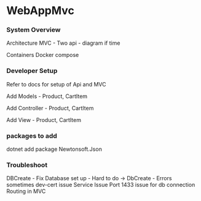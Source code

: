 # WebAppMvc

### System Overview

Architecture MVC - Two api - diagram if time

Containers Docker compose

### Developer Setup
Refer to docs for setup of Api and MVC

Add Models - Product, CartItem 

Add Controller - Product, CartItem

Add View -  Product, CartItem


### packages to add
dotnet add package Newtonsoft.Json

### Troubleshoot

DBCreate - Fix
Database set up - Hard to do -> DbCreate - Errors sometimes
dev-cert issue
Service Issue
Port 1433 issue for db connection
Routing in MVC
